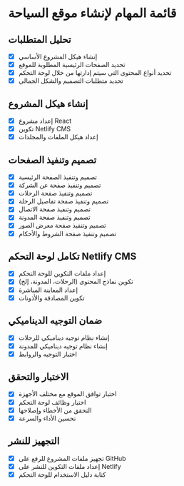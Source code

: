 # قائمة المهام لإنشاء موقع السياحة

## تحليل المتطلبات
- [x] إنشاء هيكل المشروع الأساسي
- [x] تحديد الصفحات الرئيسية المطلوبة للموقع
- [x] تحديد أنواع المحتوى التي سيتم إدارتها من خلال لوحة التحكم
- [x] تحديد متطلبات التصميم والشكل الجمالي

## إنشاء هيكل المشروع
- [x] إعداد مشروع React
- [x] تكوين Netlify CMS
- [x] إعداد هيكل الملفات والمجلدات

## تصميم وتنفيذ الصفحات
- [x] تصميم وتنفيذ الصفحة الرئيسية
- [x] تصميم وتنفيذ صفحة عن الشركة
- [x] تصميم وتنفيذ صفحة الرحلات
- [x] تصميم وتنفيذ صفحة تفاصيل الرحلة
- [x] تصميم وتنفيذ صفحة الاتصال
- [x] تصميم وتنفيذ صفحة المدونة
- [x] تصميم وتنفيذ صفحة معرض الصور
- [x] تصميم وتنفيذ صفحة الشروط والأحكام

## تكامل لوحة التحكم Netlify CMS
- [x] إعداد ملفات التكوين للوحة التحكم
- [x] تكوين نماذج المحتوى (الرحلات، المدونة، إلخ)
- [x] إعداد المعاينة المباشرة
- [x] تكوين المصادقة والأذونات

## ضمان التوجيه الديناميكي
- [x] إنشاء نظام توجيه ديناميكي للرحلات
- [x] إنشاء نظام توجيه ديناميكي للمدونة
- [x] اختبار التوجيه والروابط

## الاختبار والتحقق
- [x] اختبار توافق الموقع مع مختلف الأجهزة
- [x] اختبار وظائف لوحة التحكم
- [x] التحقق من الأخطاء وإصلاحها
- [x] تحسين الأداء والسرعة

## التجهيز للنشر
- [x] تجهيز ملفات المشروع للرفع على GitHub
- [x] إعداد ملفات التكوين للنشر على Netlify
- [x] كتابة دليل الاستخدام للوحة التحكم
